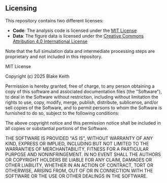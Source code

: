 ## Licensing

This repository contains two different licenses:

- **Code**: The analysis code is licensed under the [MIT License](LICENSE.md)
- **Data**: The figure data is licensed under the [Creative Commons Attribution 4.0 International License](DATA_LICENSE.md)

Note that the full simulation data and intermediate processing steps are proprietary and not included in this repository.


MIT License

Copyright (c) 2025 Blake Keith

Permission is hereby granted, free of charge, to any person obtaining a copy
of this software and associated documentation files (the "Software"), to deal
in the Software without restriction, including without limitation the rights
to use, copy, modify, merge, publish, distribute, sublicense, and/or sell
copies of the Software, and to permit persons to whom the Software is
furnished to do so, subject to the following conditions:

The above copyright notice and this permission notice shall be included in all
copies or substantial portions of the Software.

THE SOFTWARE IS PROVIDED "AS IS", WITHOUT WARRANTY OF ANY KIND, EXPRESS OR
IMPLIED, INCLUDING BUT NOT LIMITED TO THE WARRANTIES OF MERCHANTABILITY,
FITNESS FOR A PARTICULAR PURPOSE AND NONINFRINGEMENT. IN NO EVENT SHALL THE
AUTHORS OR COPYRIGHT HOLDERS BE LIABLE FOR ANY CLAIM, DAMAGES OR OTHER
LIABILITY, WHETHER IN AN ACTION OF CONTRACT, TORT OR OTHERWISE, ARISING FROM,
OUT OF OR IN CONNECTION WITH THE SOFTWARE OR THE USE OR OTHER DEALINGS IN THE
SOFTWARE.
